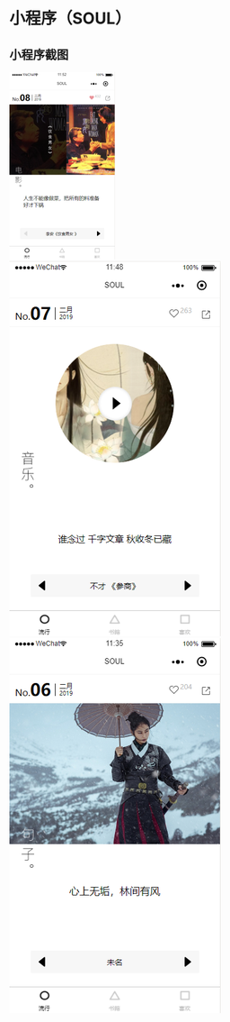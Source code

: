 # 小程序（SOUL）

## 小程序截图

![流行01](./readme/images/liuxing01.png) ![流行02](./readme/images/liuxing02.png) ![流行03](./readme/images/liuxing03.png)